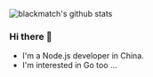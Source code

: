 ![blackmatch's github stats](https://github-readme-stats.vercel.app/api?username=blackmatch&theme=tokyonight&show_icons=true)


### Hi there 👋
* I'm a Node.js developer in China.
* I'm interested in Go too ...

<!--
**blackmatch/blackmatch** is a ✨ _special_ ✨ repository because its `README.md` (this file) appears on your GitHub profile.

Here are some ideas to get you started:

- 🔭 I’m currently working on ...
- 🌱 I’m currently learning ...
- 👯 I’m looking to collaborate on ...
- 🤔 I’m looking for help with ...
- 💬 Ask me about ...
- 📫 How to reach me: ...
- 😄 Pronouns: ...
- ⚡ Fun fact: ...
-->
